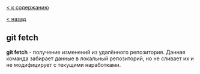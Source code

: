 [< к содержанию](./readme.md)

[< назад](./pull.md)

## git fetch
**git fetch** - получение изменений из удалённого репозитория. Данная команда забирает данные в локальный репозиторий, но не сливает их и не модифицирует с текущими наработками.